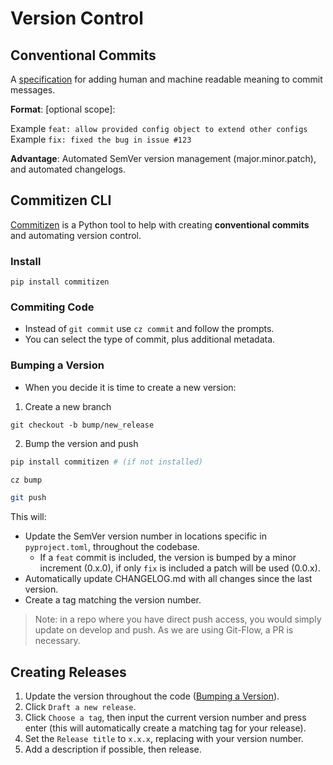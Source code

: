 # Version Control

## Conventional Commits

A [specification](https://www.conventionalcommits.org/en/v1.0.0) for adding human and machine readable meaning to commit messages.

**Format**: <type>[optional scope]: <description>

Example `feat: allow provided config object to extend other configs`
Example `fix: fixed the bug in issue #123`

**Advantage**: Automated SemVer version management (major.minor.patch), and automated changelogs.

## Commitizen CLI

[Commitizen](https://commitizen-tools.github.io/commitizen) is a Python tool to help with creating **conventional commits** and automating version control.

### Install

`pip install commitizen`

### Commiting Code

- Instead of `git commit` use `cz commit` and follow the prompts.
- You can select the type of commit, plus additional metadata.

### Bumping a Version

- When you decide it is time to create a new version:

1. Create a new branch

`git checkout -b bump/new_release`

2. Bump the version and push

```bash
pip install commitizen # (if not installed)

cz bump

git push
```

This will:
- Update the SemVer version number in locations specific in `pyproject.toml`, throughout the codebase.
  - If a `feat` commit is included, the version is bumped by a minor increment (0.x.0), if only `fix` is included a patch will be used (0.0.x).
- Automatically update CHANGELOG.md with all changes since the last version.
- Create a tag matching the version number.

> Note: in a repo where you have direct push access, you would simply update on develop and push. As we are using Git-Flow, a PR is necessary.

## Creating Releases

1. Update the version throughout the code ([Bumping a Version](#bumping-a-version)).
2. Click `Draft a new release`.
3. Click `Choose a tag`, then input the current version number and press enter (this will automatically create a matching tag for your release).
4. Set the `Release title` to `x.x.x`, replacing with your version number.
5. Add a description if possible, then release.

